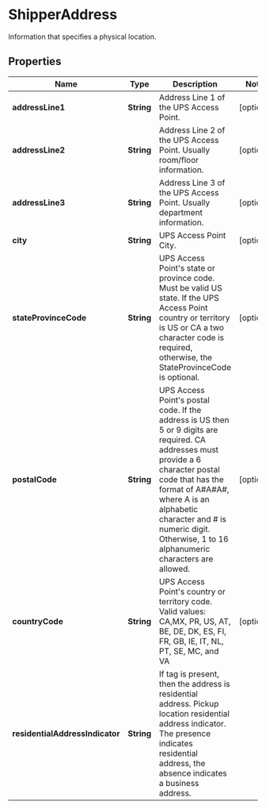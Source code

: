 

# ShipperAddress

Information that specifies a physical location.

## Properties

| Name | Type | Description | Notes |
|------------ | ------------- | ------------- | -------------|
|**addressLine1** | **String** | Address Line 1 of the UPS Access Point. |  [optional] |
|**addressLine2** | **String** | Address Line 2 of the UPS Access Point. Usually room/floor information. |  [optional] |
|**addressLine3** | **String** | Address Line 3 of the UPS Access Point. Usually department information. |  [optional] |
|**city** | **String** | UPS Access Point City. |  [optional] |
|**stateProvinceCode** | **String** | UPS Access Point&#39;s state or province code. Must be valid US state. If the UPS Access Point country or territory is US or CA a two character code is required, otherwise, the StateProvinceCode is optional. |  [optional] |
|**postalCode** | **String** | UPS Access Point&#39;s postal code. If the address is US then 5 or 9 digits are required. CA addresses must provide a 6 character postal code that has the format of A#A#A#, where A is an alphabetic character and # is numeric digit. Otherwise, 1 to 16 alphanumeric characters are allowed. |  [optional] |
|**countryCode** | **String** | UPS Access Point&#39;s country or territory code. Valid values: CA,MX, PR, US, AT, BE, DE, DK, ES, FI, FR, GB, IE, IT, NL, PT, SE, MC, and VA |  [optional] |
|**residentialAddressIndicator** | **String** | If tag is present, then the address is residential address. Pickup location residential address indicator. The presence indicates residential address, the absence indicates a business address. |  |



